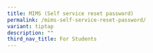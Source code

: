 ```yaml
---
title: MIMS (Self service reset password)
permalink: /mims-self-service-reset-password/
variant: tiptap
description: ""
third_nav_title: For Students
---
```

